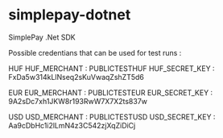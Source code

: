 # simplepay-dotnet
SimplePay .Net SDK

Possible credentians that can be used for test runs : 

HUF
HUF_MERCHANT : PUBLICTESTHUF
HUF_SECRET_KEY : FxDa5w314kLlNseq2sKuVwaqZshZT5d6

EUR
EUR_MERCHANT : PUBLICTESTEUR
EUR_SECRET_KEY : 9A2sDc7xh1JKW8r193RwW7X7X2ts837w

USD
USD_MERCHANT : PUBLICTESTUSD
USD_SECRET_KEY : Aa9cDbHc1i2lLmN4z3C542zjXqZiDiCj

